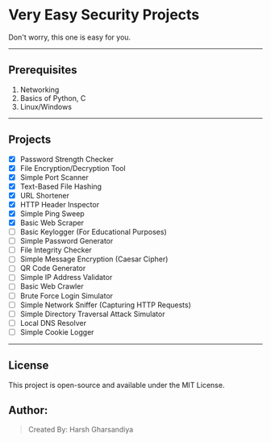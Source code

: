 # Very Easy Security Projects

Don't worry, this one is easy for you.

---

## Prerequisites
1. Networking
2. Basics of Python, C
3. Linux/Windows

---

## Projects
- [x] Password Strength Checker
- [x] File Encryption/Decryption Tool
- [x] Simple Port Scanner
- [x] Text-Based File Hashing
- [x] URL Shortener
- [x] HTTP Header Inspector
- [x] Simple Ping Sweep
- [x] Basic Web Scraper
- [ ] Basic Keylogger (For Educational Purposes)
- [ ] Simple Password Generator
- [ ] File Integrity Checker
- [ ] Simple Message Encryption (Caesar Cipher)
- [ ] QR Code Generator
- [ ] Simple IP Address Validator
- [ ] Basic Web Crawler
- [ ] Brute Force Login Simulator
- [ ] Simple Network Sniffer (Capturing HTTP Requests)
- [ ] Simple Directory Traversal Attack Simulator
- [ ] Local DNS Resolver
- [ ] Simple Cookie Logger

---



## License  
This project is open-source and available under the MIT License.

## Author:  
> Created By: Harsh Gharsandiya